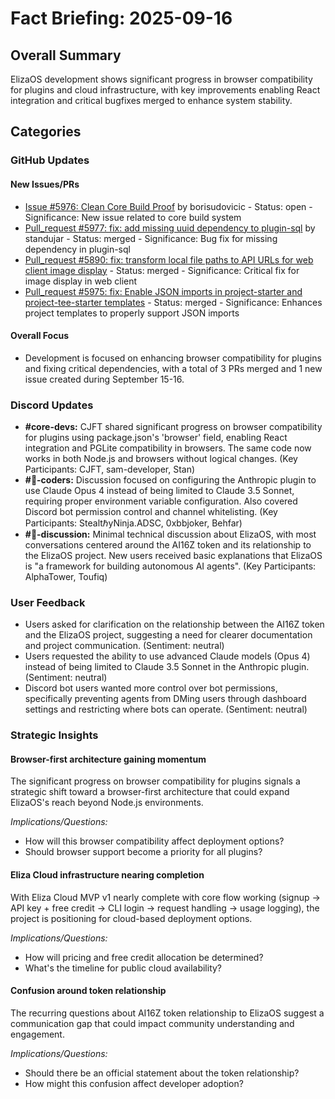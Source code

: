 # Fact Briefing: 2025-09-16

## Overall Summary
ElizaOS development shows significant progress in browser compatibility for plugins and cloud infrastructure, with key improvements enabling React integration and critical bugfixes merged to enhance system stability.

## Categories

### GitHub Updates

#### New Issues/PRs
- [Issue #5976: Clean Core Build Proof](https://github.com/elizaOS/eliza/issues/5976) by borisudovicic - Status: open - Significance: New issue related to core build system
- [Pull_request #5977: fix: add missing uuid dependency to plugin-sql](#) by standujar - Status: merged - Significance: Bug fix for missing dependency in plugin-sql
- [Pull_request #5890: fix: transform local file paths to API URLs for web client image display](https://github.com/elizaOS/eliza/pull/5890) - Status: merged - Significance: Critical fix for image display in web client
- [Pull_request #5975: fix: Enable JSON imports in project-starter and project-tee-starter templates](https://github.com/elizaOS/eliza/pull/5975) - Status: merged - Significance: Enhances project templates to properly support JSON imports

#### Overall Focus
- Development is focused on enhancing browser compatibility for plugins and fixing critical dependencies, with a total of 3 PRs merged and 1 new issue created during September 15-16.

### Discord Updates
- **#core-devs:** CJFT shared significant progress on browser compatibility for plugins using package.json's 'browser' field, enabling React integration and PGLite compatibility in browsers. The same code now works in both Node.js and browsers without logical changes. (Key Participants: CJFT, sam-developer, Stan)
- **#💬-coders:** Discussion focused on configuring the Anthropic plugin to use Claude Opus 4 instead of being limited to Claude 3.5 Sonnet, requiring proper environment variable configuration. Also covered Discord bot permission control and channel whitelisting. (Key Participants: StealtℏyNinja.ADSC, 0xbbjoker, Behfar)
- **#💬-discussion:** Minimal technical discussion about ElizaOS, with most conversations centered around the AI16Z token and its relationship to the ElizaOS project. New users received basic explanations that ElizaOS is "a framework for building autonomous AI agents". (Key Participants: AlphaTower, Toufiq)

### User Feedback
- Users asked for clarification on the relationship between the AI16Z token and the ElizaOS project, suggesting a need for clearer documentation and project communication. (Sentiment: neutral)
- Users requested the ability to use advanced Claude models (Opus 4) instead of being limited to Claude 3.5 Sonnet in the Anthropic plugin. (Sentiment: neutral)
- Discord bot users wanted more control over bot permissions, specifically preventing agents from DMing users through dashboard settings and restricting where bots can operate. (Sentiment: neutral)

### Strategic Insights

#### Browser-first architecture gaining momentum
The significant progress on browser compatibility for plugins signals a strategic shift toward a browser-first architecture that could expand ElizaOS's reach beyond Node.js environments.

*Implications/Questions:*
  - How will this browser compatibility affect deployment options?
  - Should browser support become a priority for all plugins?

#### Eliza Cloud infrastructure nearing completion
With Eliza Cloud MVP v1 nearly complete with core flow working (signup → API key + free credit → CLI login → request handling → usage logging), the project is positioning for cloud-based deployment options.

*Implications/Questions:*
  - How will pricing and free credit allocation be determined?
  - What's the timeline for public cloud availability?

#### Confusion around token relationship
The recurring questions about AI16Z token relationship to ElizaOS suggest a communication gap that could impact community understanding and engagement.

*Implications/Questions:*
  - Should there be an official statement about the token relationship?
  - How might this confusion affect developer adoption?